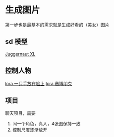 # 生成图片

第一步也是最基本的需求就是生成好看的（美女）图片


## sd 模型

[Juggernaut XL
](https://civitai.com/models/133005/juggernaut-xl)


## 控制人物

[lora 一只手放在脸上](https://civitai.com/models/307954/pov-hand-on-anothers-cheek-or-lora?modelVersionId=345650)
[lora 赛博朋克](https://civitai.com/models/329635/xuer-dieselpunk?modelVersionId=369373)


## 项目
聊天项目，需要
1. 同一个角色，真人，4张图保持一致
2. 控制尺度逐渐放开


